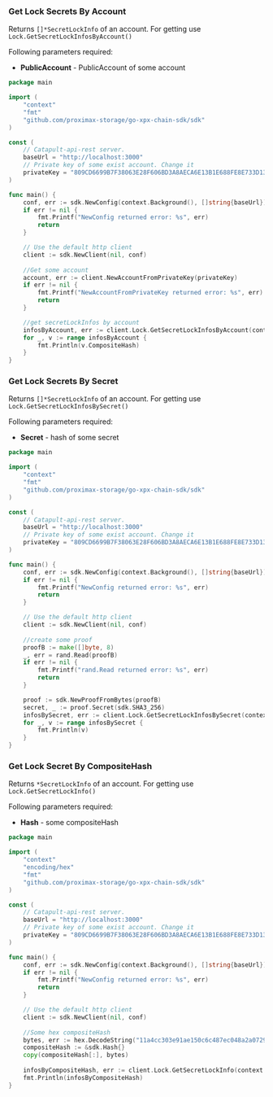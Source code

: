### Get Lock Secrets By Account
Returns `[]*SecretLockInfo` of an account. For getting use `Lock.GetSecretLockInfosByAccount()`

Following parameters required:
 - **PublicAccount** - PublicAccount of some account

```go
package main

import (
	"context"
	"fmt"
	"github.com/proximax-storage/go-xpx-chain-sdk/sdk"
)

const (
	// Catapult-api-rest server.
	baseUrl = "http://localhost:3000"
	// Private key of some exist account. Change it
	privateKey = "809CD6699B7F38063E28F606BD3A8AECA6E13B1E688FE8E733D13DB843BC14B7"
)

func main() {
	conf, err := sdk.NewConfig(context.Background(), []string{baseUrl})
	if err != nil {
		fmt.Printf("NewConfig returned error: %s", err)
		return
	}

	// Use the default http client
	client := sdk.NewClient(nil, conf)
    
    //Get some account
    account, err := client.NewAccountFromPrivateKey(privateKey)
	if err != nil {
		fmt.Printf("NewAccountFromPrivateKey returned error: %s", err)
		return
	}

    //get secretLockInfos by account
    infosByAccount, err := client.Lock.GetSecretLockInfosByAccount(context.Background(), account.PublicAccount)
	for _, v := range infosByAccount {
		fmt.Println(v.CompositeHash)
	}
}
```

### Get Lock Secrets By Secret
Returns `[]*SecretLockInfo` of an account. For getting use `Lock.GetSecretLockInfosBySecret()`

Following parameters required:
 - **Secret** - hash of some secret

```go
package main

import (
	"context"
	"fmt"
	"github.com/proximax-storage/go-xpx-chain-sdk/sdk"
)

const (
	// Catapult-api-rest server.
	baseUrl = "http://localhost:3000"
	// Private key of some exist account. Change it
	privateKey = "809CD6699B7F38063E28F606BD3A8AECA6E13B1E688FE8E733D13DB843BC14B7"
)

func main() {
	conf, err := sdk.NewConfig(context.Background(), []string{baseUrl})
	if err != nil {
		fmt.Printf("NewConfig returned error: %s", err)
		return
	}

	// Use the default http client
	client := sdk.NewClient(nil, conf)
    
    //create some proof
	proofB := make([]byte, 8)
	_, err = rand.Read(proofB)
	if err != nil {
		fmt.Printf("rand.Read returned error: %s", err)
		return
	}

	proof := sdk.NewProofFromBytes(proofB)
	secret, _ := proof.Secret(sdk.SHA3_256)
	infosBySecret, err := client.Lock.GetSecretLockInfosBySecret(context.Background(), &secret.Hash)
	for _, v := range infosBySecret {
		fmt.Println(v)
	}
}
```

### Get Lock Secret By CompositeHash
Returns `*SecretLockInfo` of an account. For getting use `Lock.GetSecretLockInfo()`

Following parameters required:
 - **Hash** - some compositeHash

```go
package main

import (
	"context"
	"encoding/hex"
	"fmt"
	"github.com/proximax-storage/go-xpx-chain-sdk/sdk"
)

const (
	// Catapult-api-rest server.
	baseUrl = "http://localhost:3000"
	// Private key of some exist account. Change it
	privateKey = "809CD6699B7F38063E28F606BD3A8AECA6E13B1E688FE8E733D13DB843BC14B7"
)

func main() {
	conf, err := sdk.NewConfig(context.Background(), []string{baseUrl})
	if err != nil {
		fmt.Printf("NewConfig returned error: %s", err)
		return
	}

	// Use the default http client
	client := sdk.NewClient(nil, conf)
    
    //Some hex compositeHash
	bytes, err := hex.DecodeString("11a4cc303e91ae150c6c487ec048a2a07298042427094f2ea6701c25aa565b6c")
	compositeHash := &sdk.Hash{}
	copy(compositeHash[:], bytes)
	
	infosByCompositeHash, err := client.Lock.GetSecretLockInfo(context.Background(), compositeHash)
	fmt.Println(infosByCompositeHash)
}
```